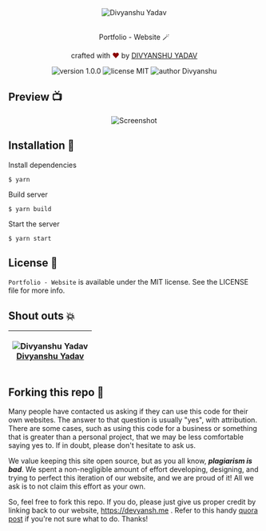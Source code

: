<div align="center">
  <img src="https://user-images.githubusercontent.com/91051053/212481270-f6e44539-7967-4334-bff5-33d269401895.png"  alt="Divyanshu Yadav" />
</div>

<br>
<p align="center">
Portfolio - Website 🪄
</p>
<p align="center">
crafted with <span style="color: #8b0000;">&hearts;</span> by <a href="https://wwww.devyansh.me">DIVYANSHU YADAV</a>
</p>
<p align="center">
    <img src="https://img.shields.io/badge/version-1.0.0-red" alt="version 1.0.0"/>
    <img src="https://img.shields.io/badge/license-MIT-red" alt="license MIT"/>
    <img src="https://img.shields.io/badge/author-DIVYANSHU-red" alt="author Divyanshu"/>
</p>

## Preview 📺

<div align="center">
  <img alt="Screenshot" src="https://user-images.githubusercontent.com/91051053/216115977-02b02a8d-f8e6-493e-ba88-14e42dfa6bfc.png" />
</div>

## Installation 🔧

Install dependencies

```
$ yarn
```

Build server

```
$ yarn build
```

Start the server

```
$ yarn start
```

## License 📜

`Portfolio - Website` is available under the MIT license. See the LICENSE file for more info.

<!-- ## Contributing 🤝 -->

<!-- Please read `Contributing.md` for details on our code of conduct, and the process for submitting pull requests to us. -->

## Shout outs 💥

| <p align="center">![Divyanshu Yadav](https://github.com/divyanshu1810.png?size=128)<br>[Divyanshu Yadav](https://devyansh.me)</p> | 
| ---------------------------------------------------------------------------------------------------------------------------------- |



## Forking this repo 🚨

Many people have contacted us asking if they can use this code for their own websites. The answer to that question is usually "yes", with attribution. There are some cases, such as using this code for a business or something that is greater than a personal project, that we may be less comfortable saying yes to. If in doubt, please don't hesitate to ask us.

We value keeping this site open source, but as you all know, _**plagiarism is bad**_. We spent a non-negligible amount of effort developing, designing, and trying to perfect this iteration of our website, and we are proud of it! All we ask is to not claim this effort as your own.

So, feel free to fork this repo. If you do, please just give us proper credit by linking back to our website, https://devyansh.me . Refer to this handy [quora post](https://www.quora.com/Is-it-bad-to-copy-other-peoples-code) if you're not sure what to do. Thanks!
